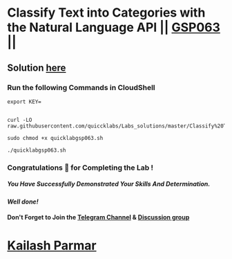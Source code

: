 # Classify Text into Categories with the Natural Language API || [GSP063](https://www.cloudskillsboost.google/games/6059/labs/38587) ||

## Solution [here](https://youtu.be/wJGmUvobY-4)

### Run the following Commands in CloudShell

```
export KEY=


curl -LO raw.githubusercontent.com/quiccklabs/Labs_solutions/master/Classify%20Text%20into%20Categories%20with%20the%20Natural%20Language%20API/quicklabgsp063.sh

sudo chmod +x quicklabgsp063.sh

./quicklabgsp063.sh
```

### Congratulations 🎉 for Completing the Lab !

##### *You Have Successfully Demonstrated Your Skills And Determination.*

#### *Well done!*

#### Don't Forget to Join the [Telegram Channel](https://t.me/quickgcplab) & [Discussion group](https://t.me/quickgcplabchats)

# [Kailash Parmar](https://www.youtube.com/@kailash_parmar)
